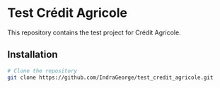 # Test Crédit Agricole

This repository contains the test project for Crédit Agricole.

## Installation

```bash
# Clone the repository
git clone https://github.com/IndraGeorge/test_credit_agricole.git
